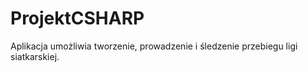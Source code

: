 # ProjektCSHARP
Aplikacja umożliwia tworzenie, prowadzenie i śledzenie przebiegu ligi siatkarskiej.
